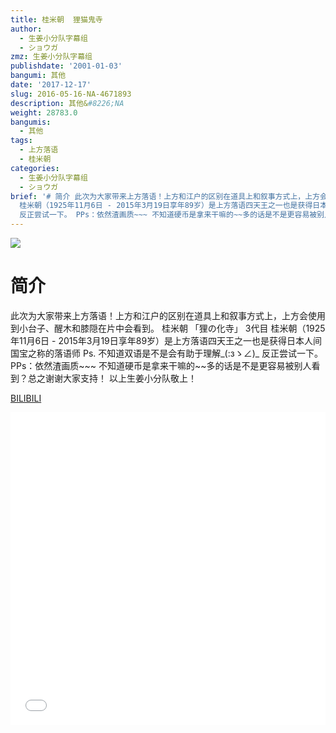 ```yaml
---
title: 桂米朝  狸猫鬼寺
author:
  - 生姜小分队字幕组
  - ショウガ
zmz: 生姜小分队字幕组
publishdate: '2001-01-03'
bangumi: 其他
date: '2017-12-17'
slug: 2016-05-16-NA-4671893
description: 其他&#8226;NA
weight: 28783.0
bangumis:
  - 其他
tags:
  - 上方落语
  - 桂米朝
categories:
  - 生姜小分队字幕组
  - ショウガ
brief: '# 简介 此次为大家带来上方落语！上方和江户的区别在道具上和叙事方式上，上方会使用到小台子、醒木和膝隠在片中会看到。 桂米朝 「狸の化寺」 3代目
  桂米朝（1925年11月6日 - 2015年3月19日享年89岁）是上方落语四天王之一也是获得日本人间国宝之称的落语师 Ps. 不知道双语是不是会有助于理解_(:зゝ∠)_
  反正尝试一下。 PPs：依然渣画质~~~ 不知道硬币是拿来干嘛的~~多的话是不是更容易被别人看到？总之谢谢大家支持！ 以上生姜小分队敬上！'
---
```

![](https://i.imgur.com/pno98o0.png)
# 简介  
 此次为大家带来上方落语！上方和江户的区别在道具上和叙事方式上，上方会使用到小台子、醒木和膝隠在片中会看到。
桂米朝 「狸の化寺」
3代目 桂米朝（1925年11月6日 - 2015年3月19日享年89岁）是上方落语四天王之一也是获得日本人间国宝之称的落语师
Ps. 不知道双语是不是会有助于理解_(:зゝ∠)_ 反正尝试一下。
PPs：依然渣画质~~~ 
不知道硬币是拿来干嘛的~~多的话是不是更容易被别人看到？总之谢谢大家支持！
以上生姜小分队敬上！



  [BILIBILI](https://www.bilibili.com/video/av4671893/)

<div class="vcontainer">  <iframe class="video" src="//www.bilibili.com/blackboard/player.html?aid=4671893" width="100%" height="500" frameborder="0" allowfullscreen="allowfullscreen"></iframe></div>
